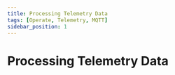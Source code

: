 ```yaml
---
title: Processing Telemetry Data
tags: [Operate, Telemetry, MQTT]
sidebar_position: 1
---
```


# Processing Telemetry Data
